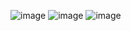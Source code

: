 ![image](https://github.com/user-attachments/assets/34b97f26-6ddb-436f-95fc-b04f69ee91df)
![image](https://github.com/user-attachments/assets/8b973125-dc7e-43b8-8513-13180678511e)
![image](https://github.com/user-attachments/assets/f79694f3-c2d0-4084-b8b1-52185a4adeb6)
